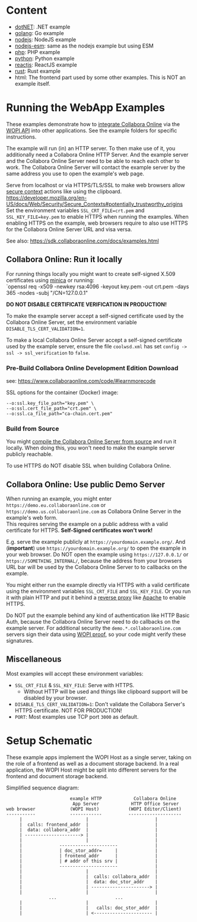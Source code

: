 # Content

- [dotNET](dotNET): .NET example
- [golang](golang): Go example
- [nodejs](nodejs): NodeJS example
- [nodejs-esm](nodejs-esm): same as the nodejs example but using ESM
- [php](php): PHP example
- [python](python): Python example
- [reactjs](reactjs): ReactJS example
- [rust](rust): Rust example
- html: The frontend part used by some other examples. This is NOT an example itself.

# Running the WebApp Examples

These examples demonstrate how to [integrate Collabora Online](https://sdk.collaboraonline.com/docs/How_to_integrate.html) via the [WOPI API](https://en.wikipedia.org/wiki/Web_Application_Open_Platform_Interface) into other applications. See the example folders for specific instructions.

The example will run (in) an HTTP server. To then make use of it, you additionally need a Collabora Online HTTP Server. And the example server and the Collabora Online Server need to be able to reach each other to work. The Collabora Online Server will contact the example server by the same address you use to open the example's web page.

Serve from localhost or via HTTPS/TLS/SSL to make web browsers allow [secure context](https://developer.mozilla.org/docs/Web/Security/Secure_Contexts) actions like using the clipboard.  
https://developer.mozilla.org/en-US/docs/Web/Security/Secure_Contexts#potentially_trustworthy_origins  
Set the environment variables `SSL_CRT_FILE=crt.pem` and `SSL_KEY_FILE=key.pem` to enable HTTPS when running the examples. When enabling HTTPS on the example, web browsers require to also use HTTPS for the Collabora Online Server URL and visa versa.

See also: https://sdk.collaboraonline.com/docs/examples.html

## Collabora Online: Run it locally

For running things locally you might want to create self-signed X.509 certificates using [minica](https://github.com/jsha/minica) or running:  
`openssl req -x509 -newkey rsa:4096 -keyout key.pem -out crt.pem -days 365 -nodes -subj "/CN=127.0.0.1"

**DO NOT DISABLE CERTIFICATE VERIFICATION IN PRODUCTION!**

To make the example server accept a self-signed certificate used by the Collabora Online Server, set the environment variable `DISABLE_TLS_CERT_VALIDATION=1`.

To make a local Collabora Online Server accept a self-signed certificate used by the example server, ensure the file `coolwsd.xml` has set `config -> ssl -> ssl_verification` to `false`.

### Pre-Build Collabora Online Development Edition Download

see: https://www.collaboraonline.com/code/#learnmorecode

SSL options for the container (Docker) image:
```
--o:ssl.key_file_path="key.pem" \
--o:ssl.cert_file_path="crt.pem" \
--o:ssl.ca_file_path="ca-chain.cert.pem"
```

### Build from Source

You might [compile the Collabora Online Server from source](https://collaboraonline.github.io/post/build-code/) and run it locally. When doing this, you won't need to make the example server publicly reachable.

To use HTTPS do NOT disable SSL when building Collabora Online.

## Collabora Online: Use public Demo Server

When running an example, you might enter `https://demo.eu.collaboraonline.com` or `https://demo.us.collaboraonline.com` as Collabora Online Server in the example's web form.  
This requires serving the example on a public address with a valid certificate for HTTPS. **Self-Signed certificates won't work!**

E.g. serve the example publicly at `https://yourdomain.example.org/`. And (**important**) use `https://yourdomain.example.org/` to open the example in your web browser. Do NOT open the example using `https://127.0.0.1/` or `https://SOMETHING_INTERNAL/`, because the address from your browsers URL bar will be used by the Collabora Online Server to to callbacks on the example.

You might either run the example directly via HTTPS with a valid certificate using the environment variables `SSL_CRT_FILE` and `SSL_KEY_FILE`. Or you run it with plain HTTP and put it behind a [reverse proxy](https://en.wikipedia.org/wiki/Reverse_proxy) like [Apache](https://httpd.apache.org/docs/current/howto/reverse_proxy.html) to enable HTTPS.

Do NOT put the example behind any kind of authentication like HTTP Basic Auth, because the Collabora Online Server need to do callbacks on the example server. For additional security the `demo.*.collaboraonline.com` servers sign their data using [WOPI proof](https://sdk.collaboraonline.com/docs/advanced_integration.html#wopi-proof), so your code might verify these signatures.

## Miscellaneous

Most examples will accept these environment variables:
- `SSL_CRT_FILE` & `SSL_KEY_FILE`: Serve with HTTPS.
  - Without HTTP will be used and things like clipboard support will be disabled by your browser.
- `DISABLE_TLS_CERT_VALIDATION=1`: Don't validate the Collabora Server's HTTPS certificate. NOT FOR PRODUCTION!
- `PORT`: Most examples use TCP port `3000` as default.

# Setup Schematic

These example apps implement the WOPI Host as a single server, taking on the role of a frontend as well as a document storage backend. In a real application, the WOPI Host might be split into different servers for the frontend and document storage backend.

Simplified sequence diagram:

```
                        example HTTP            Collabora Online
                         App Server            HTTP Office Server
web browser             (WOPI Host)           (WOPI Editor/Client)
-----------             ------------          --------------------
     |                        |                         |
     |  calls: frontend_addr  |                         |
     |  data: collabora_addr  |                         |
     | ---------------------> |                         |
     |                        |                         |
     |              ----------------------              |
     |              | doc_stor_addr=     |              |
     |              | frontend_addr      |              |
     |              | # addr of this srv |              |
     |              ----------------------              |
     |                        |                         |
     |                        |  calls: collabora_addr  |
     |                        |  data: doc_stor_addr    |
     |                        | ----------------------> |
     |                        |                         |
                ...                      ...
     |                        |                         |
     |                        |   calls: doc_stor_addr  |
     |                        | <---------------------- |
```
